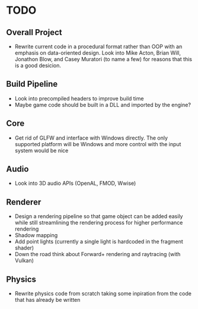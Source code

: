 # TODO

## Overall Project
- Rewrite current code in a procedural format rather than OOP with an emphasis on data-oriented design. Look into Mike Acton, Brian Will, Jonathon Blow, and Casey Muratori (to name a few) for reasons that this is a good desicion.

## Build Pipeline
- Look into precompiled headers to improve build time
- Maybe game code should be built in a DLL and imported by the engine?

## Core
- Get rid of GLFW and interface with Windows directly. The only supported platform will be Windows and more control with the input system would be nice

## Audio
- Look into 3D audio APIs (OpenAL, FMOD, Wwise)

## Renderer
- Design a rendering pipeline so that game object can be added easily while still streamlining the rendering process for higher performance rendering
- Shadow mapping
- Add point lights (currently a single light is hardcoded in the fragment shader)
- Down the road think about Forward+ rendering and raytracing (with Vulkan)

## Physics
- Rewrite physics code from scratch taking some inpiration from the code that has already be written